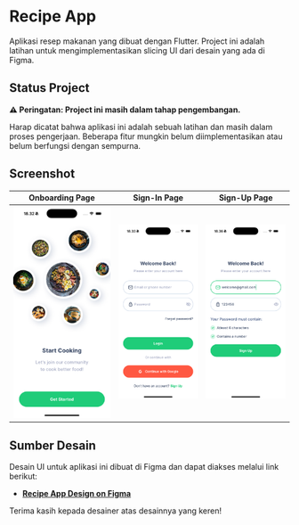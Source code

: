 # Recipe App

Aplikasi resep makanan yang dibuat dengan Flutter. Project ini adalah latihan untuk mengimplementasikan slicing UI dari desain yang ada di Figma.

## Status Project

**⚠️ Peringatan: Project ini masih dalam tahap pengembangan.**

Harap dicatat bahwa aplikasi ini adalah sebuah latihan dan masih dalam proses pengerjaan. Beberapa fitur mungkin belum diimplementasikan atau belum berfungsi dengan sempurna.

## Screenshot

| Onboarding Page | Sign-In Page | Sign-Up Page |
| :-------------: | :----------: | :----------: |
| ![Onboarding Page](assets/images/onbarding_page.png) | ![Sign-In Page](assets/images/sign-inpage.png) | ![Sign-Up Page](assets/images/sign-uppage.png) |

## Sumber Desain

Desain UI untuk aplikasi ini dibuat di Figma dan dapat diakses melalui link berikut:

- **[Recipe App Design on Figma](https://www.uistore.design/items/chefio-recipe-free-app-ui-kit-for-figma/)**

Terima kasih kepada desainer atas desainnya yang keren!
